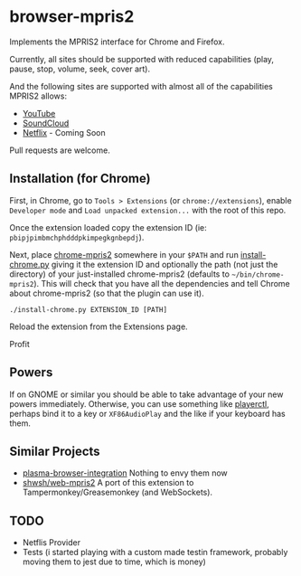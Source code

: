 # browser-mpris2
Implements the MPRIS2 interface for Chrome and Firefox.

Currently, all sites should be supported with reduced capabilities (play, pause, stop, volume, seek, cover art).

And the following sites are supported with almost all of the capabilities MPRIS2 allows:
* [YouTube](https://youtube.com)
* [SoundCloud](https://soundcloud.com)
* [Netflix](https://netflix.com) - Coming Soon

Pull requests are welcome.

## Installation (for Chrome)
First, in Chrome, go to `Tools > Extensions` (or `chrome://extensions`), enable `Developer mode` and `Load unpacked extension...` with the root of this repo.

Once the extension loaded copy the extension ID (ie: `pbipjpimbmchphdddpkimpegkgnbepdj`).

Next, place [chrome-mpris2](native/chrome-mpris2) somewhere in your `$PATH` and run [install-chrome.py](native/install-chrome.py) giving it the extension ID and optionally the path (not just the directory) of your just-installed chrome-mpris2 (defaults to `~/bin/chrome-mpris2`).  This will check that you have all the dependencies and tell Chrome about chrome-mpris2 (so that the plugin can use it).
```text
./install-chrome.py EXTENSION_ID [PATH]
```
Reload the extension from the Extensions page.

Profit

## Powers
If on GNOME or similar you should be able to take advantage of your new powers immediately.  Otherwise, you can use something like [playerctl](https://github.com/acrisci/playerctl), perhaps bind it to a key or `XF86AudioPlay` and the like if your keyboard has them.

## Similar Projects
* [plasma-browser-integration](https://github.com/KDE/plasma-browser-integration)
  Nothing to envy them now
* [shwsh/web-mpris2](https://github.com/shwsh/web-mpris2)
  A port of this extension to Tampermonkey/Greasemonkey (and WebSockets).

## TODO
 - Netflis Provider
 - Tests (i started playing with a custom made testin framework, probably moving them to jest due to time, which is money)
